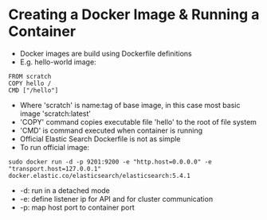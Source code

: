 # Creating a Docker Image & Running a Container #

* Docker images are build using Dockerfile definitions
* E.g. hello-world image:
```
FROM scratch
COPY hello /
CMD ["/hello"]
```
* Where 'scratch' is name:tag of base image, in this case most basic image 'scratch:latest'
* 'COPY' command copies executable file 'hello' to the root of file system
* 'CMD' is command executed when container is running
* Official Elastic Search <a hred="https://github.com/docker-library/elasticsearch/blob/master/5/Dockerfile" target="_blank">Dockerfile</a> is not as simple
* To run official image:
```
sudo docker run -d -p 9201:9200 -e "http.host=0.0.0.0" -e "transport.host=127.0.0.1" docker.elastic.co/elasticsearch/elasticsearch:5.4.1
```
* -d: run in a detached mode
* -e: define listener ip for API and for cluster communication
* -p: map host port to container port